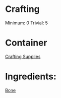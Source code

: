 <!-- TITLE: Bone Meal -->
<!-- SUBTITLE: Finely ground bones commonly used as a fertilizer -->



# Crafting
Minimum: 0
Trivial: 5

# Container
[Crafting Supplies](crafting-supplies)
# Ingredients:
[Bone](bone)